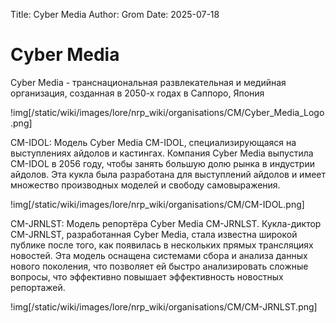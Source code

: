 Title: Cyber Media
Author: Grom
Date: 2025-07-18

# Cyber Media

Cyber Media - транснациональная развлекательная и медийная организация, созданная в 2050-х годах в Саппоро, Япония

!img[/static/wiki/images/lore/nrp_wiki/organisations/CM/Cyber_Media_Logo.png]

CM-IDOL: Модель Cyber Media CM-IDOL, специализирующаяся на выступлениях айдолов и кастингах. Компания Cyber Media выпустила CM-IDOL в 2056 году, чтобы занять большую долю рынка в индустрии айдолов. Эта кукла была разработана для выступлений айдолов и имеет множество производных моделей и свободу самовыражения.

!img[/static/wiki/images/lore/nrp_wiki/organisations/CM/CM-IDOL.png]

CM-JRNLST: Модель репортёра Cyber Media CM-JRNLST. Кукла-диктор CM-JRNLST, разработанная Cyber Media, стала известна широкой публике после того, как появилась в нескольких прямых трансляциях новостей. Эта модель оснащена системами сбора и анализа данных нового поколения, что позволяет ей быстро анализировать сложные вопросы, что эффективно повышает эффективность новостных репортажей.

!img[/static/wiki/images/lore/nrp_wiki/organisations/CM/CM-JRNLST.png]